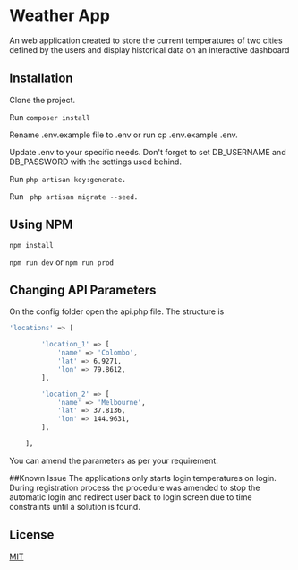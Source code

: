 # Weather App

An web application created to store the current temperatures of two cities defined by the users and display historical data on an interactive dashboard

## Installation

Clone the project.

Run ``` composer install ```

Rename .env.example file to .env or run cp .env.example .env.

Update .env to your specific needs. Don't forget to set DB_USERNAME and DB_PASSWORD with the settings used behind.

Run ``` php artisan key:generate. ```

Run ``` php artisan migrate --seed.```

## Using NPM

``` npm install ```

``` npm run dev ``` or ``` npm run prod ```

## Changing API Parameters
On the config folder open the api.php file. The structure is
``` bash 
'locations' => [

        'location_1' => [
            'name' => 'Colombo',
            'lat' => 6.9271,
            'lon' => 79.8612,
        ],

        'location_2' => [
            'name' => 'Melbourne',
            'lat' => 37.8136,
            'lon' => 144.9631,
        ],

    ], 
```

You can amend the parameters as per your requirement.

##Known Issue
The applications only starts login temperatures on login. During registration process the procedure was amended to stop the automatic login and redirect user back to login screen due to time constraints  until a solution is found.

## License
[MIT](https://choosealicense.com/licenses/mit/)
